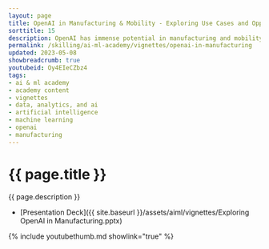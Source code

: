 ```yaml
---
layout: page
title: OpenAI in Manufacturing & Mobility - Exploring Use Cases and Opportunities
sorttitle: 15
description: OpenAI has immense potential in manufacturing and mobility, leveraging machine learning and natural language processing to improve decision-making, automate processes, and reduce costs. OpenAI can identify patterns and trends to help gain valuable insights and stay ahead of the curve, with use cases such as predictive maintenance, quality control, and supply chain optimization. This technology can also improve safety and efficiency of transportation systems and enable the development of autonomous vehicles. This video explores the potential of OpenAI in manufacturing and mobility, highlighting how this technology can drive innovation in the industry. As these industries continue to evolve and adopt new technologies, OpenAI offers a powerful tool for companies looking to stay competitive and meet the demands of the modern marketplace.
permalink: /skilling/ai-ml-academy/vignettes/openai-in-manufacturing
updated: 2023-05-08
showbreadcrumb: true
youtubeid: Oy4EIeCZbz4
tags: 
- ai & ml academy
- academy content
- vignettes
- data, analytics, and ai
- artificial intelligence
- machine learning
- openai
- manufacturing
---
```


# {{ page.title }}

{{ page.description }}

* [Presentation Deck]({{ site.baseurl }}/assets/aiml/vignettes/Exploring OpenAI in Manufacturing.pptx)

{% include youtubethumb.md showlink="true" %}